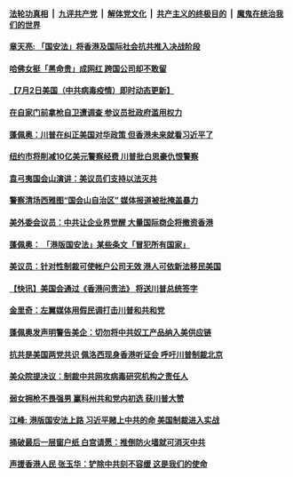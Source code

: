 

####  [法轮功真相](../../../../basic/blob/master/README.md?t=07030631) &nbsp;|&nbsp; [九评共产党](../../../../9ping.md/blob/master/README.md?t=07030631) &nbsp;|&nbsp; [解体党文化](../../../../jtdwh.md/blob/master/README.md?t=07030631)  &nbsp;|&nbsp; [共产主义的终极目的](../../../../gczydzjmd.md/blob/master/README.md?t=07030631) &nbsp;|&nbsp; [魔鬼在统治我们的世界](../../../../mgztzwmdsj.md/blob/master/README.md?t=07030631) 

#### [章天亮: 「国安法」将香港及国际社会抗共推入决战阶段](../pages/soh6/396712.md?t=07030631) 
#### [哈佛女挺「黑命贵」成网红 跨国公司却不敢留](../pages/soh6/396688.md?t=07030631) 
#### [【7月2日美国（中共病毒疫情）即时动态更新】](../pages/soh6/396622.md?t=07030631) 
#### [在自家门前拿枪自卫遭调查 参议员批政府滥用权力](../pages/soh6/396679.md?t=07030631) 
#### [蓬佩奥：川普在纠正美国对华政策 但香港未来就看习近平了](../pages/soh6/396664.md?t=07030631) 
#### [纽约市将削减10亿美元警察经费 川普批白思豪仇恨警察](../pages/soh6/396667.md?t=07030631) 
#### [袁弓夷国会山演讲：美议员们支持以法灭共](../pages/soh6/396481.md?t=07030631) 
#### [警察清场西雅图“国会山自治区” 媒体报道被批掩盖暴力](../pages/soh6/396469.md?t=07030631) 
#### [美外委会议员：中共让企业界觉醒 大量国际商企将撤资香港](../pages/soh6/396442.md?t=07030631) 
#### [蓬佩奥： 「港版国安法」某些条文「冒犯所有国家」](../pages/soh6/396406.md?t=07030631) 
#### [美议员：针对性制裁可使帐户公司无效 港人可依新法移民美国](../pages/soh6/396394.md?t=07030631) 
#### [【快讯】美国会通过《香港问责法》 将送川普总统签字](../pages/soh6/396397.md?t=07030631) 
#### [金里奇：左翼媒体用假民调打击川普和共和党](../pages/soh6/396376.md?t=07030631) 
#### [蓬佩奥发声明警告美企：切勿将中共奴工产品纳入美供应链](../pages/soh6/396370.md?t=07030631) 
#### [抗共是美国两党共识 佩洛西现身香港听证会 呼吁川普制裁北京](../pages/soh6/396352.md?t=07030631) 
#### [美众院提决议：制裁中共网攻病毒研究机构之责任人](../pages/soh6/396304.md?t=07030631) 
#### [弱女拥枪不畏强男 赢科州共和党内初选 获川普大赞](../pages/soh6/396349.md?t=07030631) 
#### [江峰: 港版国安法上路 习近平赌上中共的命 美国制裁进入实战](../pages/soh6/396334.md?t=07030631) 
#### [捅破最后一层窗户纸 白宫请愿：推倒防火墙就可消灭中共](../pages/soh6/396265.md?t=07030631) 
#### [声援香港人民 张玉华：铲除中共刻不容缓 这是我们的使命](../pages/soh6/396310.md?t=07030631) 
